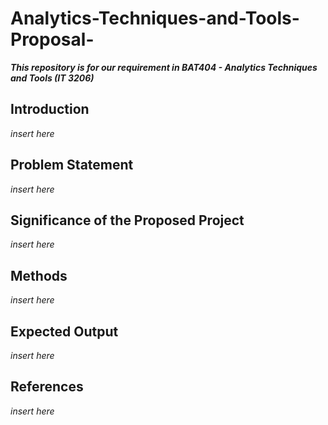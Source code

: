 # Analytics-Techniques-and-Tools-Proposal-
***This repository is for our requirement in BAT404 - Analytics Techniques and Tools (IT 3206)***

## Introduction
*insert here*

## Problem Statement
*insert here*

## Significance of the Proposed Project
*insert here*

## Methods
*insert here*
  
## Expected Output
*insert here*

## References
*insert here*
